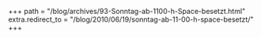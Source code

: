 +++
path = "/blog/archives/93-Sonntag-ab-1100-h-Space-besetzt.html"
extra.redirect_to = "/blog/2010/06/19/sonntag-ab-11-00-h-space-besetzt/"
+++
